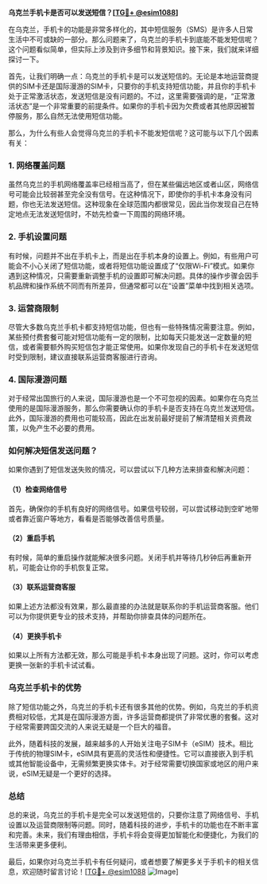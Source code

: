 **乌克兰手机卡是否可以发送短信？[[TG💪+ @esim1088](https://t.me/s/esim1088)]**

在乌克兰，手机卡的功能是非常多样化的，其中短信服务（SMS）是许多人日常生活中不可或缺的一部分。那么问题来了，乌克兰的手机卡到底能不能发短信呢？这个问题看似简单，但实际上涉及到许多细节和背景知识。接下来，我们就来详细探讨一下。

首先，让我们明确一点：乌克兰的手机卡是可以发送短信的。无论是本地运营商提供的SIM卡还是国际漫游的SIM卡，只要你的手机支持短信功能，并且你的手机卡处于正常激活状态，发送短信是没有问题的。不过，这里需要强调的是，“正常激活状态”是一个非常重要的前提条件。如果你的手机卡因为欠费或者其他原因被暂停服务，那么自然无法使用短信功能。

那么，为什么有些人会觉得乌克兰的手机卡不能发短信呢？这可能与以下几个因素有关：

### **1. 网络覆盖问题**
虽然乌克兰的手机网络覆盖率已经相当高了，但在某些偏远地区或者山区，网络信号可能会比较弱甚至完全没有信号。在这种情况下，即使你的手机卡本身没有问题，你也无法发送短信。这种现象在全球范围内都很常见，因此当你发现自己在特定地点无法发送短信时，不妨先检查一下周围的网络环境。

### **2. 手机设置问题**
有时候，问题并不出在手机卡上，而是出在手机本身的设置上。例如，有些用户可能会不小心关闭了短信功能，或者将短信功能设置成了“仅限Wi-Fi”模式。如果你遇到这种情况，只需要重新调整手机的设置即可解决问题。具体的操作步骤会因手机品牌和操作系统不同而有所差异，但通常都可以在“设置”菜单中找到相关选项。

### **3. 运营商限制**
尽管大多数乌克兰手机卡都支持短信功能，但也有一些特殊情况需要注意。例如，某些预付费套餐可能对短信功能有一定的限制，比如每天只能发送一定数量的短信，或者需要额外购买短信包才能正常使用。如果你发现自己的手机卡在发送短信时受到限制，建议直接联系运营商客服进行咨询。

### **4. 国际漫游问题**
对于经常出国旅行的人来说，国际漫游也是一个不可忽视的因素。如果你在乌克兰使用的是国际漫游服务，那么你需要确认你的手机卡是否支持在乌克兰发送短信。此外，国际漫游的费用也可能较高，因此在出发前最好提前了解清楚相关资费政策，以免产生不必要的费用。

### **如何解决短信发送问题？**
如果你遇到了短信发送失败的情况，可以尝试以下几种方法来排查和解决问题：

#### **（1）检查网络信号**
首先，确保你的手机有良好的网络信号。如果信号较弱，可以尝试移动到空旷地带或者靠近窗户等地方，看看是否能够改善信号质量。

#### **（2）重启手机**
有时候，简单的重启操作就能解决很多问题。关闭手机并等待几秒钟后再重新开机，可能会让你的手机恢复正常。

#### **（3）联系运营商客服**
如果上述方法都没有效果，那么最直接的办法就是联系你的手机运营商客服。他们可以为你提供更专业的技术支持，并帮助你排查具体的问题所在。

#### **（4）更换手机卡**
如果以上所有方法都无效，那么可能是手机卡本身出现了问题。这时，你可以考虑更换一张新的手机卡试试看。

### **乌克兰手机卡的优势**
除了短信功能之外，乌克兰的手机卡还有很多其他的优势。例如，乌克兰的手机资费相对较低，尤其是在国际漫游方面，许多运营商都提供了非常优惠的套餐。这对于经常需要跨国交流的人来说无疑是一个巨大的福音。

此外，随着科技的发展，越来越多的人开始关注电子SIM卡（eSIM）技术。相比于传统的物理SIM卡，eSIM具有更高的灵活性和便捷性。它可以直接嵌入到手机或其他智能设备中，无需频繁更换实体卡。对于经常需要切换国家或地区的用户来说，eSIM无疑是一个更好的选择。

### **总结**
总的来说，乌克兰的手机卡是完全可以发送短信的，只要你注意了网络信号、手机设置以及运营商限制等问题。同时，随着科技的进步，手机卡的功能也在不断丰富和完善。未来，我们有理由相信，手机卡将会变得更加智能化和便捷化，为我们的生活带来更多便利。

最后，如果你对乌克兰手机卡有任何疑问，或者想要了解更多关于手机卡的相关信息，欢迎随时留言讨论！[[TG💪+ @esim1088](https://t.me/s/esim1088) ![Image](https://i.postimg.cc/4NQfJmqS/Snipaste-2025-05-13-00-14-12.png)]